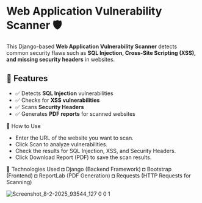 # Web Application Vulnerability Scanner 🛡️

This Django-based **Web Application Vulnerability Scanner** detects common security flaws such as **SQL Injection, Cross-Site Scripting (XSS), and missing security headers** in websites. 

## 📌 Features
- ✅ Detects **SQL Injection** vulnerabilities  
- ✅ Checks for **XSS vulnerabilities**  
- ✅ Scans **Security Headers**  
- ✅ Generates **PDF reports** for scanned websites   


📝 How to Use
- Enter the URL of the website you want to scan.
- Click Scan to analyze vulnerabilities.
- Check the results for SQL Injection, XSS, and Security Headers.
- Click Download Report (PDF) to save the scan results.

🔧 Technologies Used
◘ Django (Backend Framework)
◘ Bootstrap (Frontend)
◘ ReportLab (PDF Generation)
◘ Requests (HTTP Requests for Scanning)


![Screenshot_8-2-2025_93544_127 0 0 1](https://github.com/user-attachments/assets/821cd1ad-fc93-4860-ad9f-5c30ad307773)
